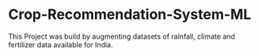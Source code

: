 # Crop-Recommendation-System-ML
This Project was build by augmenting datasets of rainfall, climate and fertilizer data available for India.
